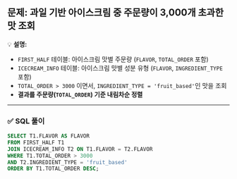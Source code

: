 ##  문제: 과일 기반 아이스크림 중 주문량이 3,000개 초과한 맛 조회
💡 **설명:** 
- `FIRST_HALF` 테이블: 아이스크림 맛별 주문량 (`FLAVOR`, `TOTAL_ORDER` 포함)
- `ICECREAM_INFO` 테이블: 아이스크림 맛별 성분 유형 (`FLAVOR`, `INGREDIENT_TYPE` 포함)
- `TOTAL_ORDER > 3000` 이면서, `INGREDIENT_TYPE = 'fruit_based'`인 맛을 조회  
- **결과를 주문량(`TOTAL_ORDER`) 기준 내림차순 정렬**

---

### ✅ SQL 풀이
```sql
SELECT T1.FLAVOR AS FLAVOR 
FROM FIRST_HALF T1 
JOIN ICECREAM_INFO T2 ON T1.FLAVOR = T2.FLAVOR
WHERE T1.TOTAL_ORDER > 3000
AND T2.INGREDIENT_TYPE = 'fruit_based'
ORDER BY T1.TOTAL_ORDER DESC;